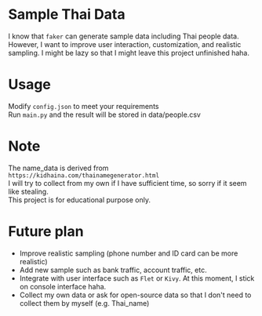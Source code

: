 # Sample Thai Data

I know that `faker` can generate sample data including Thai people data. However, I want to improve user interaction, customization, and realistic sampling. I might be lazy so that I might leave this project unfinished haha.

# Usage
Modify `config.json` to meet your requirements <br>
Run `main.py` and the result will be stored in data/people.csv

# Note
The name_data is derived from `https://kidhaina.com/thainamegenerator.html` <br>
I will try to collect from my own if I have sufficient time, so sorry if it seem like stealing. <br>
This project is for educational purpose only.

# Future plan
- Improve realistic sampling (phone number and ID card can be more realistic)
- Add new sample such as bank traffic, account traffic, etc.
- Integrate with user interface such as `Flet` or `Kivy`. At this moment, I stick on console interface haha.
- Collect my own data or ask for open-source data so that I don't need to collect them by myself (e.g. Thai_name)

